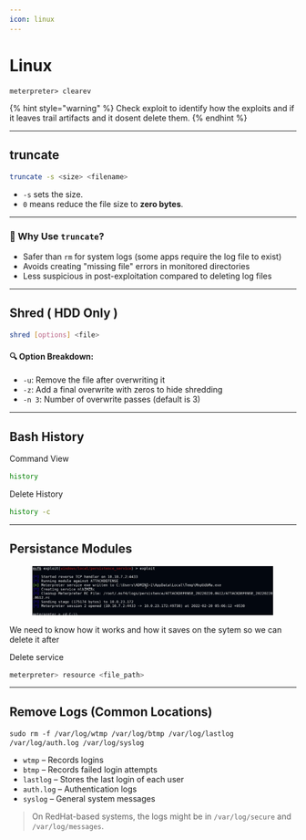 ```yaml
---
icon: linux
---
```


# Linux



```
meterpreter> clearev
```

{% hint style="warning" %}
Check exploit to identify how the exploits and if it leaves trail artifacts and it dosent delete them.
{% endhint %}

***

## &#x20;truncate

```bash
truncate -s <size> <filename>
```

* `-s` sets the size.
* `0` means reduce the file size to **zero bytes**.

***

### 🧠 Why Use `truncate`?

* Safer than `rm` for system logs (some apps require the log file to exist)
* Avoids creating "missing file" errors in monitored directories
* Less suspicious in post-exploitation compared to deleting log files

***

## Shred ( HDD Only )

```bash
shred [options] <file>
```

#### 🔍 Option Breakdown:

* `-u`: Remove the file after overwriting it
* `-z`: Add a final overwrite with zeros to hide shredding
* `-n 3`: Number of overwrite passes (default is 3)

***

## Bash History

Command View

```bash
history
```

Delete History

```bash
history -c
```

***

## Persistance Modules

<figure><img src="../../../../.gitbook/assets/image (1) (1) (1).png" alt=""><figcaption></figcaption></figure>

We need to know how it works and how it saves on the sytem so we can delete it after

Delete service

```bash
meterpreter> resource <file_path>
```

***

## &#x20;**Remove Logs** (Common Locations)

```
sudo rm -f /var/log/wtmp /var/log/btmp /var/log/lastlog /var/log/auth.log /var/log/syslog
```

* `wtmp` – Records logins
* `btmp` – Records failed login attempts
* `lastlog` – Stores the last login of each user
* `auth.log` – Authentication logs
* `syslog` – General system messages

> On RedHat-based systems, the logs might be in `/var/log/secure` and `/var/log/messages`.
